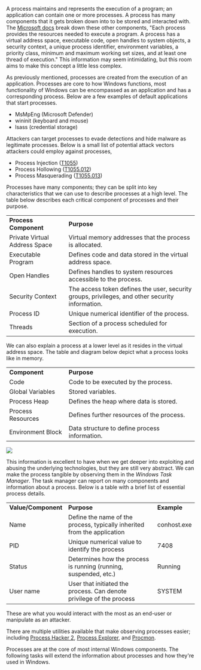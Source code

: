 A process maintains and represents the execution of a program; an application can contain one or more processes. A process has many components that it gets broken down into to be stored and interacted with. The [Microsoft docs](https://docs.microsoft.com/en-us/windows/win32/procthread/about-processes-and-threads) break down these other components, "Each process provides the resources needed to execute a program. A process has a virtual address space, executable code, open handles to system objects, a security context, a unique process identifier, environment variables, a priority class, minimum and maximum working set sizes, and at least one thread of execution." This information may seem intimidating, but this room aims to make this concept a little less complex.

As previously mentioned, processes are created from the execution of an application. Processes are core to how Windows functions, most functionality of Windows can be encompassed as an application and has a corresponding process. Below are a few examples of default applications that start processes.

- MsMpEng (Microsoft Defender)
- wininit (keyboard and mouse)
- lsass (credential storage)

Attackers can target processes to evade detections and hide malware as legitimate processes. Below is a small list of potential attack vectors attackers could employ against processes,

- Process Injection ([T1055](https://attack.mitre.org/techniques/T1055/))
- Process Hollowing ([T1055.012](https://attack.mitre.org/techniques/T1055/012/))
- Process Masquerading ([T1055.013](https://attack.mitre.org/techniques/T1055/013/))

Processes have many components; they can be split into key characteristics that we can use to describe processes at a high level. The table below describes each critical component of processes and their purpose.

|   |   |
|---|---|
|**Process Component  <br>**|**Purpose**|
|Private Virtual Address Space|Virtual memory addresses that the process is allocated.|
|Executable Program|Defines code and data stored in the virtual address space.|
|Open Handles|Defines handles to system resources accessible to the process.|
|Security Context|The access token defines the user, security groups, privileges, and other security information.|
|Process ID|Unique numerical identifier of the process.|
|Threads|Section of a process scheduled for execution.|

We can also explain a process at a lower level as it resides in the virtual address space. The table and diagram below depict what a process looks like in memory.

|   |   |
|---|---|
|**Component  <br>**|**Purpose**|
|Code|Code to be executed by the process.|
|Global Variables|Stored variables.|
|Process Heap|Defines the heap where data is stored.|
|Process Resources|Defines further resources of the process.|
|Environment Block|Data structure to define process information.|

![](https://tryhackme-images.s3.amazonaws.com/user-uploads/5e73cca6ec4fcf1309f2df86/room-content/66320022b6b57f3c40e135d66de3c1d9.png)

This information is excellent to have when we get deeper into exploiting and abusing the underlying technologies, but they are still very abstract. We can make the process tangible by observing them in the _Windows Task Manager_. The task manager can report on many components and information about a process. Below is a table with a brief list of essential process details.

|   |   |   |
|---|---|---|
|**Value/Component  <br>**|**Purpose  <br>**|**Example**|
|Name|Define the name of the process, typically inherited from the application|conhost.exe|
|PID|Unique numerical value to identify the process|7408|
|Status|Determines how the process is running (running, suspended, etc.)|Running|
|User name|User that initiated the process. Can denote privilege of the process|SYSTEM|

These are what you would interact with the most as an end-user or manipulate as an attacker.

There are multiple utilities available that make observing processes easier; including [Process Hacker 2](https://github.com/processhacker/processhacker), [Process Explorer](https://docs.microsoft.com/en-us/sysinternals/downloads/process-explorer), and [Procmon](https://docs.microsoft.com/en-us/sysinternals/downloads/procmon).

Processes are at the core of most internal Windows components. The following tasks will extend the information about processes and how they're used in Windows.